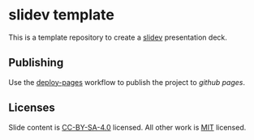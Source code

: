 # slidev template

This is a template repository to create a [slidev](https://sli.dev/) presentation deck.

## Publishing

Use the [deploy-pages](./.github/workflows/deploy-pages.yml) workflow to publish the project to _github pages_.

## Licenses

Slide content is [CC-BY-SA-4.0](https://creativecommons.org/licenses/by-sa/4.0/) licensed. All other work is [MIT](https://choosealicense.com/licenses/mit/) licensed.
